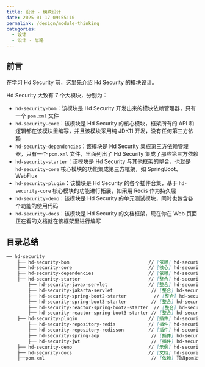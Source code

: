 ```yaml
---
title: 设计 - 模块设计
date: 2025-01-17 09:55:10
permalink: /design/module-thinking
categories:
  - 设计
  - 设计 - 思路
---
```



## 前言

在学习 Hd Security 前，这里先介绍 Hd Security 的模块设计。

Hd Security 大致有 7 个大模块，分别为：

- `hd-security-bom`：该模块是 Hd Security 开发出来的模块依赖管理器，只有一个 `pom.xml` 文件
- `hd-security-core`：该模块是 Hd Security 的核心模块，框架所有的 API 和逻辑都在该模块里编写，并且该模块采用纯 JDK11 开发，没有任何第三方依赖
- `hd-security-dependencies`：该模块是 Hd Security 集成第三方依赖管理器，只有一个 `pom.xml` 文件，里面列出了 Hd Security 集成了那些第三方依赖
- `hd-security-starter`：该模块是 Hd Security 与其他框架的整合，也就是 `hd-security-core` 核心模块的功能集成第三方框架，如 SpringBoot、WebFlux
- `hd-security-plugin`：该模块是 Hd Security 的各个插件合集，基于 `hd-security-core` 核心模块的功能进行拓展，如采用 Redis 作为持久层
- `hd-security-demo`：该模块是 Hd Security 的单元测试模块，同时也包含各个功能的使用代码
- `hd-security-docs`：该模块是 Hd Security 的文档框架，现在你在 Web 页面正在看的文档就在该框架里进行编写

## 目录总结

```markdown
── hd-security
	├──	hd-security-bom								// [依赖] hd-security 模块依赖
    ├── hd-security-core                         	// [核心] hd-security 核心模块
    ├── hd-security-dependencies                 	// [依赖] hd-security 依赖版本信息
    ├── hd-security-starter                      	// [整合] hd-security 与其它框架整合
        ├── hd-security-javax-servlet               // [整合] hd-security 整合 Javax-Servlet 容器实现类包
        ├── hd-security-jakarta-servlet              // [整合] hd-security 整合 Jakarta-Servlet 容器实现类包
        ├── hd-security-spring-boot2-starter          // [整合] hd-security 整合 Spring Boot2 快速集成 
        ├── hd-security-spring-boot3-starter         // [整合] hd-security 整合 Spring Boot3 快速集成 
        ├── hd-security-reactor-spring-boot2-starter  // [整合] hd-security 整合 Spring Boot2 Reactor 响应式编程 快速集成 
        ├── hd-security-reactor-spring-boot3-starter // [整合] hd-security 整合 Spring Boot3 Reactor 响应式编程 快速集成
    ├── hd-security-plugin                       	// [插件] hd-security 插件合集
        ├── hd-security-repository-redis            // [插件] hd-security 整合 Redis (支持 jdk、jackson、fastjson、fastjson2 序列化方式，支持权限缓存与业务缓存分离)
        ├── hd-security-repository-redisson         // [插件] hd-security 整合 Redisson
        ├── hd-security-spring-aop                   // [插件] hd-security 整合 SpringAOP 注解鉴权
        ├── hd-security-jwt                          // [插件] hd-security 整合 jwt 登录认证
    ├── hd-security-demo                         	// [示例] hd-security 示例合集
    ├── hd-security-docs                          	// [文档] hd-security 开发文档 
    ├──pom.xml                               		 // [依赖] 顶级pom文件 
```

